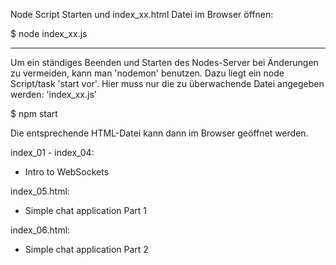 Node Script Starten und index_xx.html Datei im Browser öffnen:

$ node index_xx.js

---------------------------------------------------------------------------------

Um ein ständiges Beenden und Starten des Nodes-Server bei Änderungen zu vermeiden,
kann man 'nodemon' benutzen. Dazu liegt ein node Script/task 'start vor'.
Hier muss nur die zu überwachende Datei angegeben werden: 'index_xx.js'

$ npm start

Die entsprechende HTML-Datei kann dann im Browser geöffnet werden.


index_01 - index_04:
- Intro to WebSockets

index_05.html:
- Simple chat application Part 1

index_06.html:
- Simple chat application Part 2
